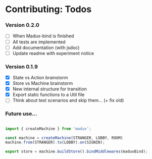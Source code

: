 
# Contributing: Todos

### Version 0.2.0
- [ ] When Madux-bind is finished
- [ ] All tests are implemented
- [ ] Add documentation (with jsdoc)
- [ ] Update readme with experiment notice

### Version 0.1.9
- [x] State vs Action brainstorm
- [x] Store vs Machine brainstorm
- [x] New internal structure for transition
- [x] Export static functions to a Util file
- [ ] Think about test scenarios and skip them... (+ fix old)

### Future use...

```js

import { createMachine } from 'madux';

const machine = createMachine(STRANGER, LOBBY, ROOM)
machine.from(STRANGER).to(LOBBY).on(SIGNIN);

export store = machine.buildStore().bindMiddlewares(maduxBind);

```
